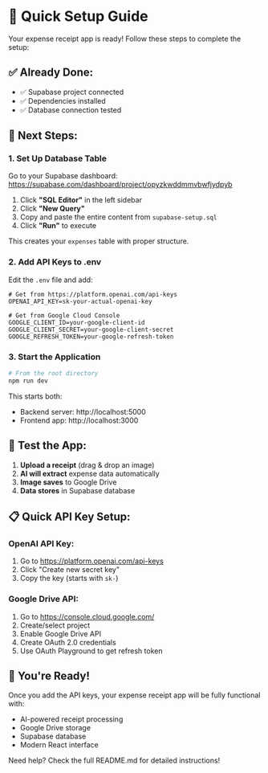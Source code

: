 # 🚀 Quick Setup Guide

Your expense receipt app is ready! Follow these steps to complete the setup:

## ✅ **Already Done:**
- ✅ Supabase project connected
- ✅ Dependencies installed
- ✅ Database connection tested

## 🎯 **Next Steps:**

### 1. **Set Up Database Table**
Go to your Supabase dashboard: https://supabase.com/dashboard/project/opyzkwddmmvbwfjydpyb

1. Click **"SQL Editor"** in the left sidebar
2. Click **"New Query"**
3. Copy and paste the entire content from `supabase-setup.sql`
4. Click **"Run"** to execute

This creates your `expenses` table with proper structure.

### 2. **Add API Keys to .env**
Edit the `.env` file and add:

```env
# Get from https://platform.openai.com/api-keys
OPENAI_API_KEY=sk-your-actual-openai-key

# Get from Google Cloud Console
GOOGLE_CLIENT_ID=your-google-client-id
GOOGLE_CLIENT_SECRET=your-google-client-secret
GOOGLE_REFRESH_TOKEN=your-google-refresh-token
```

### 3. **Start the Application**
```bash
# From the root directory
npm run dev
```

This starts both:
- Backend server: http://localhost:5000
- Frontend app: http://localhost:3000

## 🧪 **Test the App:**

1. **Upload a receipt** (drag & drop an image)
2. **AI will extract** expense data automatically
3. **Image saves** to Google Drive
4. **Data stores** in Supabase database

## 📋 **Quick API Key Setup:**

### OpenAI API Key:
1. Go to https://platform.openai.com/api-keys
2. Click "Create new secret key"
3. Copy the key (starts with `sk-`)

### Google Drive API:
1. Go to https://console.cloud.google.com/
2. Create/select project
3. Enable Google Drive API
4. Create OAuth 2.0 credentials
5. Use OAuth Playground to get refresh token

## 🎉 **You're Ready!**

Once you add the API keys, your expense receipt app will be fully functional with:
- AI-powered receipt processing
- Google Drive storage
- Supabase database
- Modern React interface

Need help? Check the full README.md for detailed instructions!